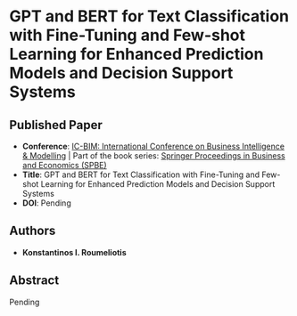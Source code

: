 # GPT and BERT for Text Classification with Fine-Tuning and Few-shot Learning for Enhanced Prediction Models and Decision Support Systems

## Published Paper
* **Conference**: [IC-BIM: International Conference on Business Intelligence & Modelling](https://link.springer.com/conference/icbim) | Part of the book series: [Springer Proceedings in Business and Economics (SPBE)](https://www.springer.com/series/11960)
* **Title**: GPT and BERT for Text Classification with Fine-Tuning and Few-shot Learning for Enhanced Prediction Models and Decision Support Systems
* **DOI**: Pending

## Authors
* **Konstantinos I. Roumeliotis**

## Abstract
Pending
